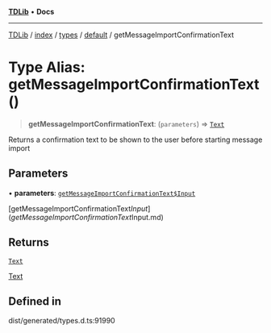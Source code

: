 [**TDLib**](../../../../../../README.md) • **Docs**

***

[TDLib](../../../../../../modules.md) / [index](../../../../../README.md) / [types](../../../README.md) / [default](../README.md) / getMessageImportConfirmationText

# Type Alias: getMessageImportConfirmationText()

> **getMessageImportConfirmationText**: (`parameters`) => [`Text`](Text-1.md)

Returns a confirmation text to be shown to the user before starting message import

## Parameters

• **parameters**: [`getMessageImportConfirmationText$Input`](getMessageImportConfirmationText$Input.md)

[getMessageImportConfirmationText$Input](getMessageImportConfirmationText$Input.md)

## Returns

[`Text`](Text-1.md)

[Text](Text-1.md)

## Defined in

dist/generated/types.d.ts:91990

